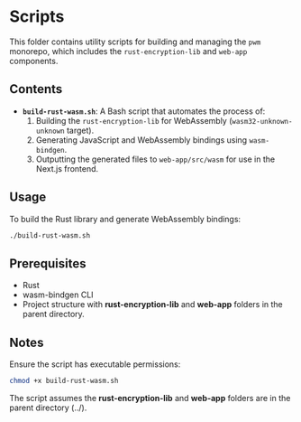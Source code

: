 # Scripts

This folder contains utility scripts for building and managing the `pwm` monorepo, which includes the `rust-encryption-lib` and `web-app` components.

## Contents

- **`build-rust-wasm.sh`**: A Bash script that automates the process of:
  1. Building the `rust-encryption-lib` for WebAssembly (`wasm32-unknown-unknown` target).
  2. Generating JavaScript and WebAssembly bindings using `wasm-bindgen`.
  3. Outputting the generated files to `web-app/src/wasm` for use in the Next.js frontend.

## Usage

To build the Rust library and generate WebAssembly bindings:

```bash
./build-rust-wasm.sh
```

## Prerequisites
- Rust
- wasm-bindgen CLI
- Project structure with **rust-encryption-lib** and **web-app** folders in the parent directory.

## Notes
Ensure the script has executable permissions:

```bash
chmod +x build-rust-wasm.sh
```
The script assumes the **rust-encryption-lib** and **web-app** folders are in the parent directory (../).

